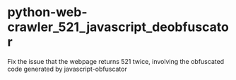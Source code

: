 # python-web-crawler_521_javascript_deobfuscator
Fix the issue that the webpage returns 521 twice, involving the obfuscated code generated by javascript-obfuscator
